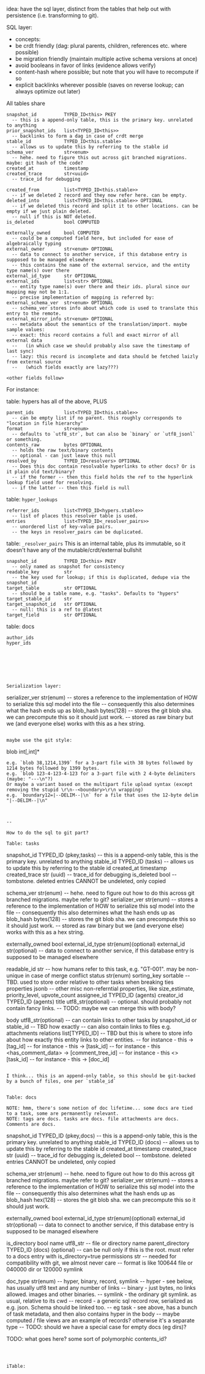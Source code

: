 idea: have the sql layer, distinct from the tables that help out with persistence (i.e. transforming to git).

SQL layer:

  - concepts:
  - be crdt friendly (dag: plural parents, children, references etc. where possible)
  - be migration friendly (maintain multiple active schema versions at once)
  - avoid booleans in favor of links (evidence allows verify)
  - content-hash where possible; but note that you will have to recompute if so
  - explicit backlinks wherever possible (saves on reverse lookup; can always optimize out later)

All tables share
```
snapshot_id          TYPED_ID<this> PKEY
  -- this is a append-only table, this is the primary key. unrelated to anything
prior_snapshot_ids   list<TYPED_ID<this>>
  -- backlinks to form a dag in case of crdt merge
stable_id            TYPED_ID<this.stable>
  -- allows us to update this by referring to the stable id
schema_ver           str<enum>
  -- hehe. need to figure this out across git branched migrations. maybe: git hash of the code?
created_at           timestamp
created_trace        str<uuid>
  -- trace_id for debugging

created_from         list<TYPED_ID<this.stable>>
  -- if we deleted 2 record and they now refer here. can be empty.
deleted_into         list<TYPED_ID<this.stable>> OPTIONAL
  -- if we deleted this record and split it to other locations. can be empty if we just plain deleted.
  -- null if this is NOT deleted.
is_deleted           bool COMPUTED

externally_owned     bool COMPUTED
  -- could be a computed field here, but included for ease of algebraically typing
external_owner       str<enum> OPTIONAL
  -- data to connect to another service, if this database entry is supposed to be managed elsewhere
  -- this contains the name of the external service, and the entity type name(s) over there
external_id_type     str OPTIONAL
external_ids         list<str> OPTIONAL
  -- entity type name(s) over there and their ids. plural since our mapping may not be 1:1. 
  -- precise implementation of mapping is referred by:
external_schema_ver  str<enum> OPTIONAL
  -- schema_ver stores info about which code is used to translate this entry to the remote.
external_mirror_info str<enum> OPTIONAL
  -- metadata about the semantics of the translation/import. maybe sample values:
  -- exact: this record contains a full and exact mirror of all external data
  --   (in which case we should probably also save the timestamp of last sync)
  -- lazy: this record is incomplete and data should be fetched laizly from external source
  --   (which fields exactly are lazy???)

<other fields follow>

```

For instance:

table: hypers has all of the above, PLUS

```
parent_ids           list<TYPED_ID<this.stable>>
  -- can be empty list if no parent. this roughly corresponds to "location in file hierarchy"
format               str<enum>
  -- defaults to `utf8_str`, but can also be `binary` or `utf8_jsonl` or something.
contents_raw         bytes OPTIONAL
  -- holds the raw text/binary contents
  -- optional - can just leave this null
resolved_by          TYPED_ID<resolvers> OPTIONAL
  -- Does this doc contain resolvable hyperlinks to other docs? Or is it plain old text/binary?
  -- if the former -- then this field holds the ref to the hyperlink lookup field used for resolving.
  -- if the latter -- then this field is null
```

table: `hyper_lookups`
```
referrer_ids         list<TYPED_ID<hypers.stable>>
  -- list of places this resolver table is used.
entries              list<TYPED_ID<_resolver_pairs>>
  -- unordered list of key-value pairs.
  -- the keys in resolver_pairs can be duplicated.
```


table: `_resolver_pairs`
This is an internal table, plus its immutable, so it doesn't have any of the mutable/crdt/external bullshit

```
snapshot_id          TYPED_ID<this> PKEY
  -- only named as snapshot for consistency
readable_key         str
  -- the key used for lookup; if this is duplicated, dedupe via the snapshot_id
target_table         str OPTIONAL
  -- should be a table name, e.g. "tasks". Defaults to "hypers"
target_stable_id     str
target_snapshot_id   str OPTIONAL
  -- null: this is a ref to @latest
target_field         str OPTIONAL
```


table: docs
```
author_ids
hyper_ids







Serialization layer:

```
serializer_ver       str(enum)
  -- stores a reference to the implementation of HOW to serialize this sql model into the file
  -- consequently this also determines what the hash ends up as
blob_hash            bytes(128)
  -- stores the git blob sha. we can precompute this so it should just work.
  -- stored as raw binary but we (and everyone else) works with this as a hex string.

```

maybe use the git style: 
```
blob int[,int]*
```
e.g. `blob 38,1214,1399` for a 3-part file with 38 bytes followed by 1214 bytes followed by 1399 bytes.
e.g. `blob 123-4-123-4-123 for a 3-part file with 2 4-byte delimiters (maybe: "---\n"?)
Or maybe a variant based on the multipart file upload syntax (except removing the stupid \r\n--<boundary>\r\n wrapping)
e.g. `boundary12=|--DELIM--|\n` for a file that uses the 12-byte delim "|--DELIM--|\n"



--

How to do the sql to git part?

Table: tasks

```
snapshot_id          TYPED_ID (pkey,tasks)
  -- this is a append-only table, this is the primary key. unrelated to anything
stable_id            TYPED_ID (tasks)
  -- allows us to update this by referring to the stable id
created_at           timestamp
created_trace        str (uuid)
  -- trace_id for debugging
is_deleted           bool
  -- tombstone. deleted entries CANNOT be undeleted, only copied

schema_ver           str(enum)
  -- hehe. need to figure out how to do this across git branched migrations. maybe refer to git?
serializer_ver       str(enum)
  -- stores a reference to the implementation of HOW to serialize this sql model into the file
  -- consequently this also determines what the hash ends up as
blob_hash            bytes(128)
  -- stores the git blob sha. we can precompute this so it should just work.
  -- stored as raw binary but we (and everyone else) works with this as a hex string.

externally_owned     bool
external_id_type     str(enum)(optional)
external_id          str(optional)
  -- data to connect to another service, if this database entry is supposed to be managed elsewhere

readable_id          str
  -- how humans refer to this task, e.g. "GT-001". may be non-unique in case of merge conflict
status               str(enum)
sorting_key          sortable
  -- TBD. used to store order relative to other tasks when breaking ties
properties           jsonb
  -- other misc non-referntial properties, like size_estimate, priority_level, upvote_count
assignee_id          TYPED_ID (agents)
creator_id           TYPED_ID (agents)
title                utf8_str(optional)
  -- optional. should probably not contain fancy links. 
  -- TODO: maybe we can merge this with body?

body                 utf8_str(optional)
  -- can contain links to other tasks by snapshot_id or stable_id
  -- TBD how exactly
  -- can also contain links to files e.g. attachments
relations            list[TYPED_ID<relations>]
  -- TBD but this is where to store info about how exactly this entity links to other entities.
  -- for instance - this <is tagged with> -> [tag_id]
  -- for instance - this <is part of project> -> [task_id]
  -- for instance - this <has_comment_data> -> [comment_tree_id]
  -- for instance - this <duplicates> <> [task_id]
  -- for instance - this <is completed by> -> [doc_id]
```

I think... this is an append-only table, so this should be git-backed by a bunch of files, one per `stable_id`


Table: docs

NOTE: hmm, there's some notion of doc lifetime... some docs are tied to a task, some are permanently relevant.
NOTE: tags are docs. tasks are docs. file attachments are docs. Comments are docs.

```
snapshot_id          TYPED_ID (pkey,docs)
  -- this is a append-only table, this is the primary key. unrelated to anything
stable_id            TYPED_ID (docs)
  -- allows us to update this by referring to the stable id
created_at           timestamp
created_trace        str (uuid)
  -- trace_id for debugging
is_deleted           bool
  -- tombstone. deleted entries CANNOT be undeleted, only copied

schema_ver           str(enum)
  -- hehe. need to figure out how to do this across git branched migrations. maybe refer to git?
serializer_ver       str(enum)
  -- stores a reference to the implementation of HOW to serialize this sql model into the file
  -- consequently this also determines what the hash ends up as
blob_hash            hex(128)
  -- stores the git blob sha. we can precompute this so it should just work.

externally_owned     bool
external_id_type     str(enum)(optional)
external_id          str(optional)
  -- data to connect to another service, if this database entry is supposed to be managed elsewhere

is_directory         bool
name                 utf8_str
  -- file or directory name
parent_directory     TYPED_ID (docs) (optional)
  -- can be null only if this is the root. must refer to a docs entry with is_directory=true
permissions          str
  -- needed for compatibility with git, we almost never care
  -- format is like 100644 file or 040000 dir or 120000 symlink

doc_type             str(enum)
  -- hyper, binary, record, symlink
  -- hyper - see below, has usually utf8 text and any number of links
  -- binary - just bytes, no links allowed. images and other binaries.
  -- symlink - the ordinary git symlink. as usual, relative to its cwd
  -- record - a generic sql record row, serialized as e.g. json. Schema should be linked too.
  -- eg  task - see above, has a bunch of task metadata, and then also contains hyper in the body
  -- maybe computed / file views are an example of records? otherwise it's a separate type
  -- TODO: should we have a special case for empty docs (eg dirs)?

TODO: what goes here? some sort of polymorphic contents_id?
```



iTable:
